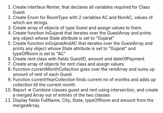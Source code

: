 1. Create interface Renter, that declares all variables required for Class Guest.
2. Create Enum for RoomType with 2 variables AC and NonAC, values of which are strings.
3. Create array of objects of type Guest and assign values to them.
4. Create function inGujarat that iterates over the GuestArray and prints any object whose State attribute is set to "Gujarat"
5. Create function inGujaratAndAC that iterates over the GuestArray and prints any object whose State attribute is set to "Gujarat" and typeOfRoom is set to "AC"
6. Create rent class with fields GuestID, amount and dateOfPayment
7. Create array of objects for rent class and assign values.
8. Function currentMonthCollection goes over the rentArray and sums up amount of rent of each Guest
9. Function currentYearCollection finds current no of months and adds up collection till the current month
10. Report => Combine classes guest and rent using intersection, and create a merged Array out of entries of the two classes
11. Display fields FullName, City, State, typeOfRoom and amount from the mergedArray.
